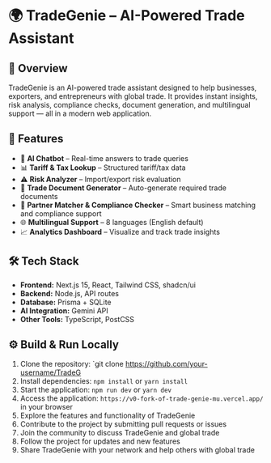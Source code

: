 # 🌍 TradeGenie – AI-Powered Trade Assistant  

## 📖 Overview  
TradeGenie is an AI-powered trade assistant designed to help businesses, exporters, and entrepreneurs with global trade. It provides instant insights, risk analysis, compliance checks, document generation, and multilingual support — all in a modern web application.  

## 🚀 Features  
- 🤖 **AI Chatbot** – Real-time answers to trade queries  
- 📊 **Tariff & Tax Lookup** – Structured tariff/tax data  
- ⚠️ **Risk Analyzer** – Import/export risk evaluation  
- 📑 **Trade Document Generator** – Auto-generate required trade documents  
- 🔗 **Partner Matcher & Compliance Checker** – Smart business matching and compliance support  
- 🌐 **Multilingual Support** – 8 languages (English default)  
- 📈 **Analytics Dashboard** – Visualize and track trade insights  

## 🛠️ Tech Stack  
- **Frontend:** Next.js 15, React, Tailwind CSS, shadcn/ui  
- **Backend:** Node.js, API routes  
- **Database:** Prisma + SQLite  
- **AI Integration:** Gemini API  
- **Other Tools:** TypeScript, PostCSS  

## ⚙️ Build & Run Locally  

1. Clone the repository: `git clone https://github.com/your-username/TradeG
2. Install dependencies: `npm install` or `yarn install`
3. Start the application: `npm run dev` or `yarn dev`
4. Access the application: `https://v0-fork-of-trade-genie-mu.vercel.app/` in your browser
5. Explore the features and functionality of TradeGenie
6. Contribute to the project by submitting pull requests or issues
7. Join the community to discuss TradeGenie and global trade
8. Follow the project for updates and new features
9. Share TradeGenie with your network and help others with global trade

